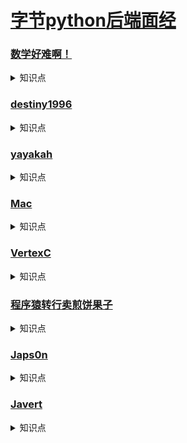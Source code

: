 # [字节python后端面经](https://www.nowcoder.com/community/665)
### [数学好难啊！](https://www.nowcoder.com/discuss/531535?type=2&order=0&pos=1&page=1&channel=1009&source_id=discuss_tag)
<details>
    <summary>知识点</summary>
    

- [微信发红包-测试用例（全）](https://blog.csdn.net/qq_40955824/article/details/89407525)
- [微信朋友圈，微信红包，QQ登录测试用例](https://blog.csdn.net/Magic_ww/article/details/102653923?utm_medium=distribute.pc_relevant.none-task-blog-BlogCommendFromMachineLearnPai2-1.channel_param&depth_1-utm_source=distribute.pc_relevant.none-task-blog-BlogCommendFromMachineLearnPai2-1.channel_param)
- [【测试用例练习】十、微信朋友圈点赞 和发红包 测试用例](https://blog.csdn.net/chris__x/article/details/107799843?utm_medium=distribute.pc_relevant_t0.none-task-blog-BlogCommendFromMachineLearnPai2-1.channel_param&depth_1-utm_source=distribute.pc_relevant_t0.none-task-blog-BlogCommendFromMachineLearnPai2-1.channel_param)

</details>


### [destiny1996](https://www.nowcoder.com/discuss/450455)
<details>
    <summary>知识点</summary>
    
- [分布式与集群的区别是什么？](https://www.zhihu.com/question/20004877)
- [Python 异常处理](https://www.runoob.com/python/python-exceptions.html)

</details>


### [yayakah](https://www.nowcoder.com/discuss/427290?type=2&order=0&pos=11&page=1&channel=-2&source_id=discuss_tag)
<details>
    <summary>知识点</summary>
    
- python和C++、Java的区别是什么？python有编译吗？
    <details>
        <summary>展开</summary>

    - [Java虚拟机——字节码、机器码和JVM](https://zhuanlan.zhihu.com/p/44657693)
    - [python的执行过程总结](https://blog.csdn.net/NeverLate_gogogo/article/details/86677452?utm_medium=distribute.pc_relevant.none-task-blog-BlogCommendFromMachineLearnPai2-1.channel_param&depth_1-utm_source=distribute.pc_relevant.none-task-blog-BlogCommendFromMachineLearnPai2-1.channel_param)
    - [python编译过程和执行原理](https://blog.csdn.net/helloxiaozhe/article/details/78104975)
    - [C语言：编译执行过程](https://zhuanlan.zhihu.com/p/54121549)

    </details>

- [详解python之反射机制](https://www.cnblogs.com/vipchenwei/p/6991209.html)
- [HTTP PUT方法和POST方法的区别](https://www.cnblogs.com/SarahLiu/p/5955380.html)
</details>


### [Mac](https://www.nowcoder.com/discuss/419718?type=2&order=0&pos=15&page=1&channel=1009&source_id=discuss_tag)
<details>
    <summary>知识点</summary>
    
- [操作系统之文件描述符FD与Inode](https://blog.nowcoder.net/n/379f8b9ec8054516b25915df037c798c)
- [彻底搞懂文件描述符fd](https://www.itqiankun.com/article/file-fd)
- [内存堆和栈的区别](https://www.cnblogs.com/lln7777/archive/2012/03/14/2396164.html)

</details>

### [VertexC](https://www.nowcoder.com/discuss/413906?type=2&order=0&pos=16&page=1&channel=1009&source_id=discuss_tag)
<details>
    <summary>知识点</summary>
    
- [从URL输入到页面展现到底发生什么？](https://segmentfault.com/a/1190000017184701)
- [前端经典面试题: 从输入URL到页面加载发生了什么？](https://segmentfault.com/a/1190000006879700)

</details>


### [程序猿转行卖煎饼果子](https://www.nowcoder.com/discuss/328593?type=2&order=0&pos=21&page=1&channel=-2&source_id=discuss_tag)
<details>
    <summary>知识点</summary>
    
- [HTTP/1.0和HTTP/1.1 http2.0的区别，HTTP怎么处理长连接（阿里）](https://www.cnblogs.com/aspirant/p/10833143.html)
- [HTTP 请求方法](https://www.runoob.com/http/http-methods.html)
- [python：模拟内置函数map的实现](https://blog.csdn.net/ducklikejava/article/details/72972363)
- [理解Cookie和Session机制](https://www.cnblogs.com/andy-zhou/p/5360107.html)
- [理解Cookie和Session的区别及使用](https://blog.csdn.net/liyifan687/article/details/80077928)
- [session和cookie 区别(面试)](https://blog.csdn.net/liyifan687/article/details/80077928)

</details>


### [Japs0n](https://www.nowcoder.com/discuss/236551?type=2&order=0&pos=22&page=1&channel=-2&source_id=discuss_tag)
<details>
    <summary>知识点</summary>
    
- [TCP是如何保证包的顺序传输](https://www.cnblogs.com/Allen-rg/p/7513344.html)
- [Linux的5种IO模型梳理](https://zhuanlan.zhihu.com/p/127170201)
- []()
</details>

### [Javert](https://www.nowcoder.com/discuss/82271?type=2&order=0&pos=29&page=1&channel=-2&source_id=discuss_tag)
<details>
    <summary>知识点</summary>
    
- [飘逸的python - @staticmethod和@classmethod的作用与区别](https://blog.csdn.net/handsomekang/article/details/9615239#commentBox)
- [使用多种方式实现1-100的累加，不用for循环]
    <details>
        <summary>解法</summary>

        ```python
        # 方法一：
        class Solution:
            def sumNums(self, n: int) -> int:
                return n and (n + self.sumNums(n - 1))
        
        # 方法二：
        class Solution:
            def sumNums(self, n: int) -> int:
                try:
                    1 / n 
                except:
                    return n
                return n + self.sumNums(n - 1)
        // 方法三：
        class ConSum {
        public:
            ConSum() {
                n++;
                sum += n;
            }
            static int GetNum() {
                return sum;
            }
            static int n;
            static int sum;
        };
        int ConSum::n = 0;
        int ConSum::sum = 0;

        class Solution {
        public:
            int sumNums(int n) {
                ConSum::n = 0;
                ConSum::sum = 0;
                ConSum* a = new ConSum[n];
                return ConSum::GetNum();
            }
        };
        ```

     </details>

</details>
